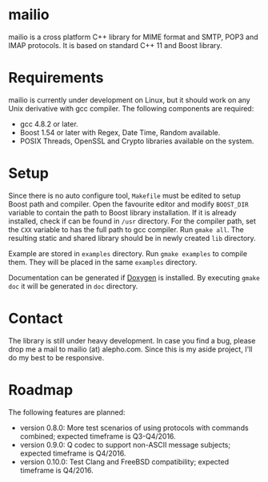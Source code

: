 
mailio
======

mailio is a cross platform C++ library for MIME format and SMTP, POP3 and IMAP protocols. It is based on standard C++ 11 and Boost library.

# Requirements #

mailio is currently under development on Linux, but it should work on any Unix derivative with gcc compiler. The following components are
required:

* gcc 4.8.2 or later.
* Boost 1.54 or later with Regex, Date Time, Random available.
* POSIX Threads, OpenSSL and Crypto libraries available on the system.

# Setup #

Since there is no auto configure tool, `Makefile` must be edited to setup Boost path and compiler. Open the favourite editor and modify
`BOOST_DIR` variable to contain the path to Boost library installation. If it is already installed, check if can be found in
`/usr` directory. For the compiler path, set the `CXX` variable to has the full path to gcc compiler. Run `gmake all`. The resulting
static and shared library should be in newly created `lib` directory.

Example are stored in `examples` directory. Run `gmake examples` to compile them. They will be placed in the same `examples` directory.

Documentation can be generated if [Doxygen](http://www.doxygen.org) is installed. By executing `gmake doc` it will be generated in `doc`
directory.

# Contact #

The library is still under heavy development. In case you find a bug, please drop me a mail to mailio (at) alepho.com. Since this is my
aside project, I'll do my best to be responsive.

# Roadmap #

The following features are planned:

* version 0.8.0: More test scenarios of using protocols with commands combined; expected timeframe is Q3-Q4/2016.
* version 0.9.0: Q codec to support non-ASCII message subjects; expected timeframe is Q4/2016.
* version 0.10.0: Test Clang and FreeBSD compatibility; expected timeframe is Q4/2016.
